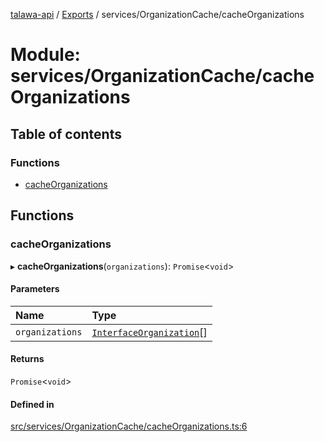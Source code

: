[talawa-api](../README.md) / [Exports](../modules.md) / services/OrganizationCache/cacheOrganizations

# Module: services/OrganizationCache/cacheOrganizations

## Table of contents

### Functions

- [cacheOrganizations](services_OrganizationCache_cacheOrganizations.md#cacheorganizations)

## Functions

### cacheOrganizations

▸ **cacheOrganizations**(`organizations`): `Promise`\<`void`\>

#### Parameters

| Name | Type |
| :------ | :------ |
| `organizations` | [`InterfaceOrganization`](../interfaces/models_Organization.InterfaceOrganization.md)[] |

#### Returns

`Promise`\<`void`\>

#### Defined in

[src/services/OrganizationCache/cacheOrganizations.ts:6](https://github.com/PalisadoesFoundation/talawa-api/blob/66970ab/src/services/OrganizationCache/cacheOrganizations.ts#L6)
